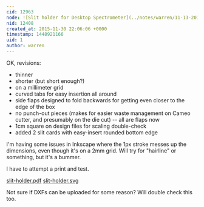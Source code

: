 ```yaml
---
cid: 12963
node: ![Slit holder for Desktop Spectrometer](../notes/warren/11-13-2015/slit-holder-for-desktop-spectrometer)
nid: 12408
created_at: 2015-11-30 22:06:06 +0000
timestamp: 1448921166
uid: 1
author: warren
---
```


OK, revisions:

* thinner
* shorter (but short enough?)
* on a millimeter grid
* curved tabs for easy insertion all around
* side flaps designed to fold backwards for getting even closer to the edge of the box
* no punch-out pieces (makes for easier waste management on Cameo cutter, and presumably on the die cut) -- all are flaps now
* 1cm square on design files for scaling double-check
* added 2 slit cards with easy-insert rounded bottom edge

I'm having some issues in Inkscape where the 1px stroke messes up the dimensions, even though it's on a 2mm grid. Will try for "hairline" or something, but it's a bummer. 

I have to attempt a print and test.


<a href="//i.publiclab.org/system/images/photos/000/013/096/original/slit-holder.pdf"><i class="icon icon-file"></i> slit-holder.pdf</a>
<a href="//i.publiclab.org/system/images/photos/000/013/097/original/slit-holder.svg"><i class="icon icon-file"></i> slit-holder.svg</a>

Not sure if DXFs can be uploaded for some reason? Will double check this too. 
